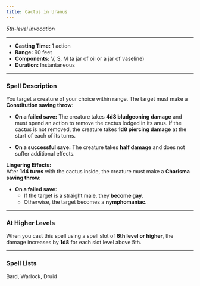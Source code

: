 ```yaml
---
title: Cactus in Uranus
---
```


*5th-level invocation*

---

- **Casting Time:** 1 action
- **Range:** 90 feet
- **Components:** V, S, M (a jar of oil or a jar of vaseline)
- **Duration:** Instantaneous

---

### Spell Description

You target a creature of your choice within range. The target must make a **Constitution saving throw**:

- **On a failed save:** The creature takes **4d8 bludgeoning damage** and must spend an action to remove the cactus lodged in its anus. If the cactus is not removed, the creature takes **1d8 piercing damage** at the start of each of its turns.

- **On a successful save:** The creature takes **half damage** and does not suffer additional effects.

**Lingering Effects:**  
After **1d4 turns** with the cactus inside, the creature must make a **Charisma saving throw**:
- **On a failed save:**
    - If the target is a straight male, they **become gay**.
    - Otherwise, the target becomes a **nymphomaniac**.

---

### At Higher Levels
When you cast this spell using a spell slot of **6th level or higher**, the damage increases by **1d8** for each slot level above 5th.

---

### Spell Lists
Bard, Warlock, Druid  
